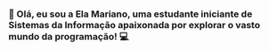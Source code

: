 ### 👋 Olá, eu sou a Ela Mariano, uma estudante iniciante de Sistemas da Informação apaixonada por explorar o vasto mundo da programação! 💻


